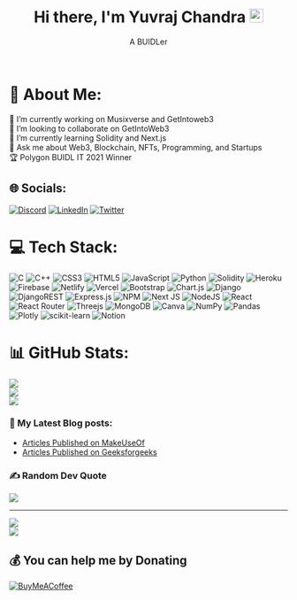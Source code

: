 <h1 align="center">Hi there, I'm Yuvraj Chandra <img src="https://media.giphy.com/media/hvRJCLFzcasrR4ia7z/giphy.gif" width="25px"></h1>  
  
<p align="center">A BUIDLer</p>

<br/>

# 💫 About Me:
🔭 I’m currently working on Musixverse and GetIntoweb3<br>👯 I’m looking to collaborate on GetIntoWeb3<br>🌱 I’m currently learning Solidity and Next.js<br>💬 Ask me about Web3, Blockchain, NFTs, Programming, and Startups<br>🏆 Polygon BUIDL IT 2021 Winner


## 🌐 Socials:
[![Discord](https://img.shields.io/badge/Discord-%237289DA.svg?logo=discord&logoColor=white)](htttps://discord.gg/rXKb7rCqjG) [![LinkedIn](https://img.shields.io/badge/LinkedIn-%230077B5.svg?logo=linkedin&logoColor=white)](https://linkedin.com/in/yuvrajchandra) [![Twitter](https://img.shields.io/badge/Twitter-%231DA1F2.svg?logo=Twitter&logoColor=white)](https://twitter.com/YuvrajChandra21) 

# 💻 Tech Stack:
![C](https://img.shields.io/badge/c-%2300599C.svg?style=flat&logo=c&logoColor=white) ![C++](https://img.shields.io/badge/c++-%2300599C.svg?style=flat&logo=c%2B%2B&logoColor=white) ![CSS3](https://img.shields.io/badge/css3-%231572B6.svg?style=flat&logo=css3&logoColor=white) ![HTML5](https://img.shields.io/badge/html5-%23E34F26.svg?style=flat&logo=html5&logoColor=white) ![JavaScript](https://img.shields.io/badge/javascript-%23323330.svg?style=flat&logo=javascript&logoColor=%23F7DF1E) ![Python](https://img.shields.io/badge/python-3670A0?style=flat&logo=python&logoColor=ffdd54) ![Solidity](https://img.shields.io/badge/Solidity-%23363636.svg?style=flat&logo=solidity&logoColor=white) ![Heroku](https://img.shields.io/badge/heroku-%23430098.svg?style=flat&logo=heroku&logoColor=white) ![Firebase](https://img.shields.io/badge/firebase-%23039BE5.svg?style=flat&logo=firebase) ![Netlify](https://img.shields.io/badge/netlify-%23000000.svg?style=flat&logo=netlify&logoColor=#00C7B7) ![Vercel](https://img.shields.io/badge/vercel-%23000000.svg?style=flat&logo=vercel&logoColor=white) ![Bootstrap](https://img.shields.io/badge/bootstrap-%23563D7C.svg?style=flat&logo=bootstrap&logoColor=white) ![Chart.js](https://img.shields.io/badge/chart.js-F5788D.svg?style=flat&logo=chart.js&logoColor=white) ![Django](https://img.shields.io/badge/django-%23092E20.svg?style=flat&logo=django&logoColor=white) ![DjangoREST](https://img.shields.io/badge/DJANGO-REST-ff1709?style=flat&logo=django&logoColor=white&color=ff1709&labelColor=gray) ![Express.js](https://img.shields.io/badge/express.js-%23404d59.svg?style=flat&logo=express&logoColor=%2361DAFB) ![NPM](https://img.shields.io/badge/NPM-%23000000.svg?style=flat&logo=npm&logoColor=white) ![Next JS](https://img.shields.io/badge/Next-black?style=flat&logo=next.js&logoColor=white) ![NodeJS](https://img.shields.io/badge/node.js-6DA55F?style=flat&logo=node.js&logoColor=white) ![React](https://img.shields.io/badge/react-%2320232a.svg?style=flat&logo=react&logoColor=%2361DAFB) ![React Router](https://img.shields.io/badge/React_Router-CA4245?style=flat&logo=react-router&logoColor=white) ![Threejs](https://img.shields.io/badge/threejs-black?style=flat&logo=three.js&logoColor=white) ![MongoDB](https://img.shields.io/badge/MongoDB-%234ea94b.svg?style=flat&logo=mongodb&logoColor=white) ![Canva](https://img.shields.io/badge/Canva-%2300C4CC.svg?style=flat&logo=Canva&logoColor=white) ![NumPy](https://img.shields.io/badge/numpy-%23013243.svg?style=flat&logo=numpy&logoColor=white) ![Pandas](https://img.shields.io/badge/pandas-%23150458.svg?style=flat&logo=pandas&logoColor=white) ![Plotly](https://img.shields.io/badge/Plotly-%233F4F75.svg?style=flat&logo=plotly&logoColor=white) ![scikit-learn](https://img.shields.io/badge/scikit--learn-%23F7931E.svg?style=flat&logo=scikit-learn&logoColor=white) ![Notion](https://img.shields.io/badge/Notion-%23000000.svg?style=flat&logo=notion&logoColor=white)
# 📊 GitHub Stats:
![](https://github-readme-stats.vercel.app/api?username=Yuvrajchandra&theme=dark&hide_border=false&include_all_commits=false&count_private=true)<br/>
![](https://github-readme-streak-stats.herokuapp.com/?user=Yuvrajchandra&theme=dark&hide_border=false)<br/>
![](https://github-readme-stats.vercel.app/api/top-langs/?username=Yuvrajchandra&theme=dark&hide_border=false&include_all_commits=false&count_private=true&layout=compact)

### 📕 My Latest Blog posts:
- [Articles Published on MakeUseOf](https://www.makeuseof.com/author/yuvraj-chandra/)
- [Articles Published on Geeksforgeeks](https://auth.geeksforgeeks.org/user/yuvraj_chandra/articles)

### ✍️ Random Dev Quote
![](https://quotes-github-readme.vercel.app/api?type=horizontal&theme=radical)

---

![](https://komarev.com/ghpvc/?username=Yuvrajchandra)  
![](https://hit.yhype.me/github/profile?user_id=53931942)

  ## 💰 You can help me by Donating
  [![BuyMeACoffee](https://img.shields.io/badge/Buy%20Me%20a%20Coffee-ffdd00?style=for-the-badge&logo=buy-me-a-coffee&logoColor=black)](https://buymeacoffee.com/yuvrajchandra) 

  <!-- Proudly created with GPRM ( https://gprm.itsvg.in ) -->
  
